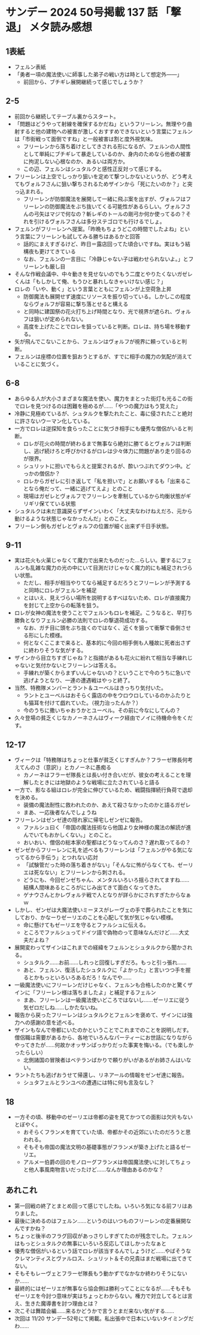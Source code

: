 # サンデー 2024 50号掲載 137 話 「撃退」 メタ読み感想

## 1表紙
- フェルン表紙
- 「勇者一項の魔法使いに師事した弟子の戦い方は時として想定外――」
  - 前回から、ブチギレ展開継続って感じでしょうか？

## 2-5
- 前回から継続してテーブル裏からスタート。
- 「問題はどうやって射線を確保するかだね」というフリーレン。無理やり曲射すると他の建物への被害が激しくおすすめできないという言葉にフェルンは「市街戦って面倒ですね」と一般被害は割と度外視気味。
  - フリーレンから落ち着けとしてきされる形になるが、フェルンの人間性として単純にブチギレて暴走しているのか、身内のためなら他者の被害に拘泥しない心根なのか、あるいは両方か。
  - この辺、フェルンはシュタルクと感性正反対って感じする。
- フリーレンは上空でしっかり狙いを定めて撃つしかないというが、どう考えてもヴォルフさんに狙い撃ちされるためザインから「死にたいのか？」と突っ込まれる。
  - フリーレンが防御魔法を展開して一緒に飛ぶ案を出すが、ヴォルフはフリーレンの防御魔法をぶち抜いてくる可能性があるらしい。ヴォルフさんの弓矢はマジで何なの？斬レギのトールの剛弓か何か使ってるの？それを引けるヴォルフさんは多分ステゴロでも行けるでしょ。
- フェルンがフリーレンへ提案。「昨晩もちょうどこの時間でしたよね」という言葉にフリーレンも試してみる勝ちはあるかと回答
  - 話的にまえすぎるけど、昨日＝露店回ってた頃合いですね。実はもう結構夜も更けてきている
  - なお、フェルンの一言目に「冷静じゃない子は戦わせられないよ。」とフリーレンも厳し目
- そんな作戦会議中、中々動きを見せないのでもう二度とやりたくないガゼレくんは「もしかして俺、もうひと暴れしなきゃいけない感じ？」
- ロレの「いや、動く」という言葉とともにフェルンが上空荷急上昇
  - 防御魔法も展開せず速度にリソースを振り切っている。しかしこの程度ならヴォルフが容易に撃ち落とせると構える
  - と同時に建国祭の花火打ち上げ時間となり、光で視界が遮られ、ヴォルフは狙いが定められない。
  - 高度を上げたことでロレを狙っていると判断。ロレは、持ち場を移動する。
- 矢が飛んでこないことから、フェルンはヴォルフが視界に頼っていると判断。
- フェルンは座標の位置を狙おうとするが、すでに相手の魔力の気配が消えていることに気づく。

## 6-8
- あらゆる人が大小さまざまな魔法を使い、魔力をまとった街灯も光るこの街でロレを見つけるのは困難を極めるが……「やつの魔力はもう覚えた」
 - 冷静に見極めているが、シュタルクを撃たれたこと、毒に侵されたこと絶対に許さないウーマン化している。
- 一方でロレは逆探知を食らったことに気づき相手にも優秀な僧侶がいると判断。
  - ロレが花火の時間が終わるまで無事なら絶対に勝てるとヴォルフは判断し、逃げ続けろと呼びかけるがロレは少々体力に問題があり走り回るのが限界。
  - シュリットに担いでもらえと提案されるが、酔いつぶれてダウン中。どっかの僧侶か？
  - ロレからガゼレに引き返して「私を担いで」とお願いするも「出来ることなら俺だって、一緒に逃げてえよ」とのこと
  - 現場はガゼレとヴォルフでフリーレンを牽制しているから均衡状態がギリギリ保てている状態
- シュタルクは未だ意識戻らずザインいわく「大丈夫なわけねえだろ、元から動けるような状態じゃなかったんだ」とのこと。
- フリーレン側もガゼレとヴォルフの位置が細く出来ず千日手状態。

## 9-11
- 実は花火も火薬じゃなくて魔力で出来たものだった…らしい。要するにフェルンも乱雑な魔力の光の中にいて目測だけじゃなく魔力的にも補足されづらい状態。
  - ただし、相手が相当やりてなら補足するだろうとフリーレンが予測すると同時にロレがフェルンを補足
  - とはいえ、見えづらい場所を説明するすべはないため、ロレが直接魔力を封じて上空からの転落を狙う。
- ロレが女神の魔法を使うことでフェルンもロレを補足。こうなると、早打ち勝負となりフェルン必勝の法則でロレの撃退荷成功する。
  - なお、ガチ目に頭をぶち抜くのではなく、近くを狙って衝撃で昏倒させる形にした模様。  
  - 何となくここまで来ると、基本的に今回の相手側も人種故に死者出さずに終わりそうな気がする。
- ザインから目立ちすぎじゃね？と指摘があるも花火に紛れて相当な手練れじゃないと気付かないとフリーレンは答える。
  - 手練れが築くからまずいんじゃないの？ということで今のうちに急いで逃げようとなり、一連の遭遇戦はやっと終了。
- 当然、特務隊メンバーとラント＆ユーベルはきっちり気付いた。
  - ラントとユーベルはおそらく露店の中をウロウロしているのかふたりとも猫耳を付けて戯れていた。（視力治ったんか？）
  - 今のうちに撒いちゃおうかとユーベル。その前に今なにしてんの？
- 久々登場の貧乏くじなカノーネさんはヴィーク経由でノイに待機命令をくだす。

## 12-17 
- ヴィークは「特務隊はちょっと仕事が貧乏くじすぎんか？フラーゼ隊長何考えてんのさ（意訳）」とカノーネに愚痴る
  - カノーネはフラーゼ隊長とは長い付き合いだが、彼女の考えることを理解したときには地獄のような戦場に立たされていると語る
- 一方で、影なる組はロレが完全に伸びているため、戦闘指揮続行負荷で退却を決める。
  - 装備の魔法耐性に救われたのか、あえて殺さなかったのかと語るガゼレ
  - まあ、一応後者なんでしょうね
- フリーレンはゼンゼ達の隠れ家に帰宅しゼンゼに報告。
  - ファルシュ曰く「帝国の魔法技術なら他国より女神様の魔法の解読が進んでいてもおかしくない。」とのこと。
  - おいおい、僧侶の総本家の聖都はどうなってんのさ？遅れ取ってるの？
- ゼンゼからフリーレンに礼を述べるもフリーレンは「フェルンがやる気になってるから手伝う」とつれない応対
  - 「試験管だった時の落ち着きがない」「そんなに怖がらなくても、ゼーリエは死なない」とフリーレンから刺される。
  - どうにも、今回ゼンゼちゃん、メンタルいろいろ揺らされてますね……結構人間味あるところがにじみ出てきて面白くなってきた。
  - ゲナウさんとかレヴォルテ戦で人となりが詳らかにされすぎたからなぁｗ
- しかし、ゼンゼは大魔法使いミーヌスがレーヴェの手で葬られたことを気にしており、かなーりゼーリエのことを心配して気が気じゃない模様。
  - 命に懸けてもゼーリエを守るとファルシュに伝える。
  - ところでファルシュってドイツ語で偽物のって意味なんだけど……大丈夫だよね？
- 展開変わってザインはこれまでの経緯をフェルンとシュタルクから聞かされる。
  - シュタルク……お前……しれっと回復しすぎだろ。もっと引っ張れ……
  - あと、フェルン、復活したシュタルクに「よかった」と言いつつ手を握るとかもっといろいろあるだろ！なんでや……
- 一級魔法使いにフリーレンだけじゃなく、フェルンも合格したのかと驚くザインに「フリーレン様は落ちましたよ」と補足するフェルン
  - まあ、フリーレンは一級魔法使いどころではないし……ゼーリエに従う気ゼロだしね……しかたないね。
- 報告から戻ったフリーレンはシュタルクとフェルンを褒めて、ザインには強力への感謝の意を述べる。
- ザインもなんで帝都にいたのかということでこれまでのことを説明しだす。僧侶職は需要があるから、各地でいろんなパーティーにお世話になりながらやってきたが……何故かオッサンばっかりだった事実を悔いる。（でも楽しかったらしい）
  - 北側諸国の冒険者はベテランばかりで頼りがいがあるがお姉さんはいない。
- ラントたちも逃げおうせて帰還し、リネアールの情報をゼンゼ達に報告。
  - シュタフェルとランユべの遭遇には特に何も言及なし？

## 18
- 一方その頃、移動中のゼーリエは帝都の姿を見てかつての面影は欠片もないとぼやく。
  - おそらくフランメを育てていた頃、帝都かその近郊にいたのだろうと思われる。
  - そもそも帝国の魔法文明の基礎事態がフランメが築き上げたと語るゼーリエ。
  - アルメー伯爵の回のモノローグフランメは帝国魔法使いに対してちょっと他人事風南物言いだったけど……なんか理由あるのかな？

## あれこれ
- 第一回戦の終了とまとめ回って感じでしたね。いろいろ気になる前フリはありました。
- 最後に決めるのはフェルン……というのはいつものフリーレンの定番展開なんですかね？
- ちょっと後半のフラグ回収があっさりしすぎてたのが残念でした。フェルンはもっとシュタルクの無事にいろいろ反応してほしかったなぁと
- 優秀な僧侶がいるという話でロレが該当するんでしょうけど……やばそうなクレマンティスとヴァルロス、シュリット＆その兄貴はまだ戦場に出てきてない。
- そもそもレーヴェとフラーゼ隊長もう動かずでなかなか終わりそうにないか……
- 最終的にはゼーリエが無事なら協会側は勝利ってことになるが……そもそもゼーリエを今討つ意味が実はちょっとわからない。権力で対立してるとは言え、生きた魔導書を討つ理由とは？
- 次こそは舞踏会編……来るかどうかで言うとまだ来ない気がする……
- 次回は 11/20 サンデー52号にて掲載。私出張中で日本にいないタイミングだわ……
